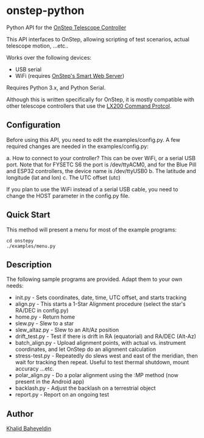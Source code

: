 # onstep-python
Python API for the [OnStep Telescope Controller](https://groups.io/g/onstep/wiki)

This API interfaces to OnStep, allowing scripting of test scenarios, actual telescope motion, ...etc..

Works over the following devices:
- USB serial
- WiFi (requires [OnStep's Smart Web Server](https://github.com/hjd1964/SmartWebServer))


Requires Python 3.x, and Python Serial.

Although this is written specifically for OnStep, it is mostly compatible with other telescope controllers
that use the [LX200 Command Protcol](http://www.skymtn.com/mapug-astronomy/ragreiner/LX200Commands.html).

## Configuration
Before using this API, you need to edit the examples/config.py.
A few required changes are needed in the examples/config.py:

a. How to connect to your controller? This can be over WiFi, or a serial USB port.
   Note that for FYSETC S6 the port is /dev/ttyACM0, and for the Blue Pill  and
   ESP32 controllers, the device name is /dev/ttyUSB0
b. The latitude and longitude (lat and lon)
c. The UTC offset (utc)

If you plan to use the WiFi instead of a serial USB cable, you need to change the HOST 
parameter in the config.py file.

## Quick Start
This method will present a menu for most of the example programs:

```
cd onstepy
./examples/menu.py
```

## Description
The following sample programs are provided. Adapt them to your own needs:

* init.py        - Sets coordinates, date, time, UTC offset, and starts tracking
* align.py       - This starts a 1-Star Alignment procedure (select the star's RA/DEC in config.py)
* home.py        - Return home
* slew.py        - Slew to a star
* slew_altaz.py  - Slew to an Alt/Az position
* drift_test.py  - Test if there is drift in RA (equatorial) and RA/DEC (Alt-Az)
* batch_align.py - Upload alignment points, with actual vs. instrument coordinates, and let OnStep do an alignment calculation
* stress-test.py - Repeatedly do slews west and east of the meridian, then wait for tracking then repeat. Useful to test thermal shutdown, mount accuracy ...etc.
* polar_align.py - Do a polar alignment using the :MP method (now present in the Android app)
* backlash.py    - Adjust the backlash on a terrestrial object
* report.py      - Report on an ongoing test

## Author
[Khalid Baheyeldin](https://baheyeldin.com)
